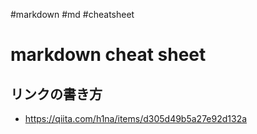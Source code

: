 
#markdown #md #cheatsheet 
# markdown cheat sheet

## リンクの書き方

- <https://qiita.com/h1na/items/d305d49b5a27e92d132a>
